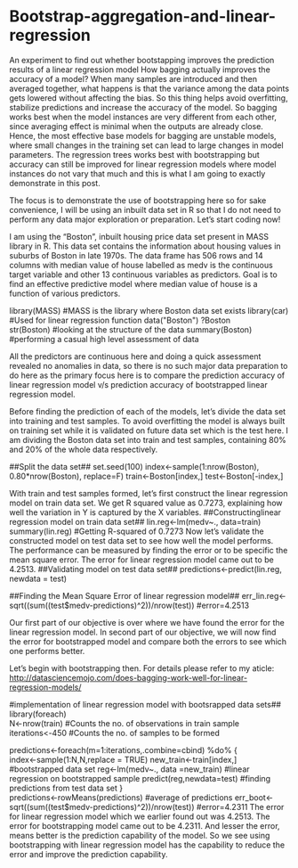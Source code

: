 # Bootstrap-aggregation-and-linear-regression
An experiment to find out whether bootstapping improves the prediction results of a linear regression model
How bagging actually improves the accuracy of a model?
When many samples are introduced and then averaged together, what happens is that the variance among the data points gets lowered without affecting the bias. So this thing helps avoid overfitting, stabilize predictions and increase the accuracy of the model. 
So bagging works best when the model instances are very different from each other, since averaging effect is minimal when the outputs are already close. Hence, the most effective base models for bagging are unstable models, where small changes in the training set can lead to large changes in model parameters. The regression trees works best with bootstrapping but accuracy can still be improved for linear regression models where model instances do not vary that much and this is what I am going to exactly demonstrate in this post.

The focus is to demonstrate the use of bootstrapping here so for sake convenience, I will be using an inbuilt data set in R so that I do not need to perform any data major exploration or preparation. 
Let’s start coding now! 

I am using the “Boston”, inbuilt housing price data set present in MASS library in R. This data set contains the information about housing values in suburbs of Boston in late 1970s. The data frame has 506 rows and 14 columns with median value of house labelled as medv is the continuous target variable and other 13 continuous variables as predictors. Goal is to find an effective predictive model where median value of house is a function of various predictors.

library(MASS) #MASS is the library where Boston data set exists
library(car)  #Used for linear regression function
data("Boston") 
?Boston       
str(Boston)  #looking at the structure of the data
summary(Boston) #performing a casual high level assessment of data

All the predictors are continuous here and doing a quick assessment revealed no anomalies in data, so there is no such major data preparation to do here as the primary focus here is to compare the prediction accuracy of linear regression model v/s prediction accuracy of bootstrapped linear regression model.

Before finding the prediction of each of the models, let’s divide the data set into training and test samples. To avoid overfitting the model is always built on training set while it is validated on future data set which is the test here. I am dividing the Boston data set into train and test samples, containing 80% and 20% of the whole data respectively. 

##Split the data set##
set.seed(100) 
index<-sample(1:nrow(Boston), 0.80*nrow(Boston), replace=F)
train<-Boston[index,]
test<-Boston[-index,]

With train and test samples formed, let’s first construct the linear regression model on train data set. We get R squared value as 0.7273, explaining how well the variation in Y is captured by the X variables.
##Constructinglinear regression model on train data set##
lin.reg<-lm(medv~., data=train)
summary(lin.reg)  #Getting R-squared of 0.7273
Now let’s validate the constructed model on test data set to see how well the model performs. The performance can be measured by finding the error or to be specific the mean square error. The error for linear regression model came out to be 4.2513.
##Validating model on test data set##
predictions<-predict(lin.reg, newdata = test)

##Finding the Mean Square Error of linear regression model##
err_lin.reg<-sqrt((sum((test$medv-predictions)^2))/nrow(test)) #error=4.2513

Our first part of our objective is over where we have found the error for the linear regression model. In second part of our objective, we will now find the error for bootstrapped model and compare both the errors to see which one performs better.

Let’s begin with bootstrapping then. For details please refer to my aticle: http://datasciencemojo.com/does-bagging-work-well-for-linear-regression-models/

#implementation of linear regression model with bootsrapped data sets##
library(foreach)  
N<-nrow(train) #Counts the no. of  observations in train sample
iterations<-450 #Counts the no. of samples to be formed

predictions<-foreach(m=1:iterations,.combine=cbind) %do% {  
index<-sample(1:N,N,replace = TRUE)
new_train<-train[index,] #bootstrapped data set
reg<-lm(medv~., data =new_train) #linear regression on bootstrapped sample
predict(reg,newdata=test)  #finding predictions from test data set
}  
predictions<-rowMeans(predictions)  #average of predictions
err_boot<-sqrt((sum((test$medv-predictions)^2))/nrow(test)) #error=4.2311
The error for linear regression model which we earlier found out was 4.2513. The error for bootstrapping model came out to be 4.2311. And lesser the error, means better is the prediction capability of the model. So we see using bootstrapping with linear regression model has the capability to reduce the error and improve the prediction capability. 


